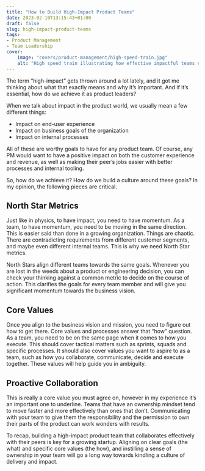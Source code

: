 ```yaml
---
title: "How to Build High-Impact Product Teams"
date: 2023-02-10T13:15:43+01:00
draft: false
slug: high-impact-product-teams
tags:
- Product Management
- Team Leadership
cover:
    image: "covers/product-management/high-speed-train.jpg"
    alt: "High speed train illustrating how effective impactful teams can be - Photo by Fikri Rasyid"
---
```


The term “high-impact” gets thrown around a lot lately, and it got me thinking about what that exactly means and why it’s important. And if it’s essential, how do we achieve it as product leaders?

When we talk about impact in the product world, we usually mean a few different things:
- Impact on end-user experience
- Impact on business goals of the organization
- Impact on internal processes

All of these are worthy goals to have for any product team. Of course, any PM would want to have a positive impact on both the customer experience and revenue, as well as making their peer’s jobs easier with better processes and internal tooling.

So, how do we achieve it? How do we build a culture around these goals? In my opinion, the following pieces are critical.

## North Star Metrics
Just like in physics, to have impact, you need to have momentum. As a team, to have momentum, you need to be moving in the same direction. This is easier said than done in a growing organization. Things are chaotic. There are contradicting requirements from different customer segments, and maybe even different internal teams. This is why we need North Star metrics.

North Stars align different teams towards the same goals. Whenever you are lost in the weeds about a product or engineering decision, you can check your thinking against a common metric to decide on the course of action. This clarifies the goals for every team member and will give you significant momentum towards the business vision.

## Core Values
Once you align to the business vision and mission, you need to figure out how to get there. Core values and processes answer that “how” question. As a team, you need to be on the same page when it comes to how you execute. This should cover tactical matters such as sprints, squads and specific processes. It should also cover values you want to aspire to as a team, such as how you collaborate, communicate, decide and execute together. These values will help guide you in ambiguity.

## Proactive Collaboration
This is really a core value you must agree on, however in my experience it’s an important one to underline. Teams that have an ownership mindset tend to move faster and more effectively than ones that don’t. Communicating with your team to give them the responsibility and the permission to own their parts of the product can work wonders with results.

To recap, building a high-impact product team that collaborates effectively with their peers is key for a growing startup. Aligning on clear goals (the what) and specific core values (the how), and instilling a sense of ownership in your team will go a long way towards kindling a culture of delivery and impact.